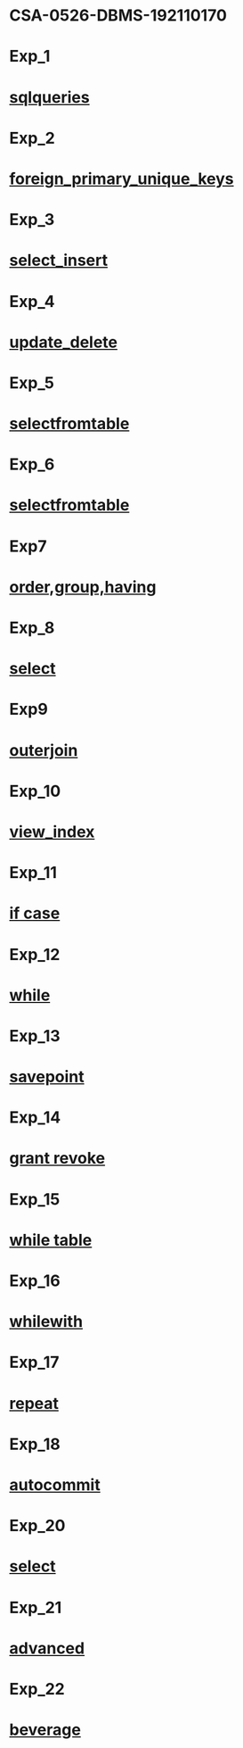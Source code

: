# CSA-0526-DBMS-192110170
# Exp_1
# [sqlqueries](https://github.com/Ajayxii/CSA-0526-DBMS-192110170/blob/main/dbms-exp1.txt)
# Exp_2
# [foreign_primary_unique_keys](https://github.com/Ajayxii/CSA-0526-DBMS-192110170/blob/main/dbms-exp2.txt)
# Exp_3
# [select_insert](https://github.com/Ajayxii/CSA-0526-DBMS-192110170/blob/main/dbms-exp3.txt)
# Exp_4
# [update_delete](https://github.com/Ajayxii/CSA-0526-DBMS-192110170/blob/main/dbms-exp4.txt)
# Exp_5
# [selectfromtable](https://github.com/Ajayxii/CSA-0526-DBMS-192110170/blob/main/dbms-exp5.txt)
# Exp_6
# [selectfromtable](https://github.com/Ajayxii/CSA-0526-DBMS-192110170/blob/main/dbms-exp6.txt)
# Exp7
# [order,group,having](https://github.com/Ajayxii/CSA-0526-DBMS-192110170/blob/main/dbms-exp7.txt)
# Exp_8
# [select](https://github.com/Ajayxii/CSA-0526-DBMS-192110170/blob/main/dbms-exp8.txt)
# Exp9
# [outerjoin](https://github.com/Ajayxii/CSA-0526-DBMS-192110170/blob/main/dbms-exp9.txt)
# Exp_10
# [view_index](https://github.com/Ajayxii/CSA-0526-DBMS-192110170/blob/main/dbms10.txt)
# Exp_11
# [if case](https://github.com/Ajayxii/CSA-0526-DBMS-192110170/blob/main/dbms-exp11.txt)
# Exp_12
# [while](https://github.com/Ajayxii/CSA-0526-DBMS-192110170/blob/main/dbms_exp12.txt)
# Exp_13
# [savepoint](https://github.com/Ajayxii/CSA-0526-DBMS-192110170/blob/main/dbms-exp13.txt)
# Exp_14
# [grant revoke](https://github.com/Ajayxii/CSA-0526-DBMS-192110170/blob/main/dbms-exp14.txt)
# Exp_15
# [while table](https://github.com/Ajayxii/CSA-0526-DBMS-192110170/blob/main/dbms-exp15.txt)
# Exp_16
# [whilewith](https://github.com/Ajayxii/CSA-0526-DBMS-192110170/blob/main/DBMS-EXP16.txt)
# Exp_17
# [repeat](https://github.com/Ajayxii/CSA-0526-DBMS-192110170/blob/main/dbms-exp17.txt)
# Exp_18
# [autocommit](https://github.com/Ajayxii/CSA-0526-DBMS-192110170/blob/main/DBMS-EXP16.txt)
# Exp_20
# [select](https://github.com/Ajayxii/CSA-0526-DBMS-192110170/blob/main/dbms-exp20.txt)
# Exp_21
# [advanced](https://github.com/Ajayxii/CSA-0526-DBMS-192110170/blob/main/dbms-exp21.txt)
# Exp_22
# [beverage](https://github.com/Ajayxii/CSA-0526-DBMS-192110170/blob/main/dbms-exp22.txt)
